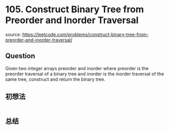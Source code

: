 # 105. Construct Binary Tree from Preorder and Inorder Traversal

source: <https://leetcode.com/problems/construct-binary-tree-from-preorder-and-inorder-traversal/>

## Question

Given two integer arrays preorder and inorder where preorder is the preorder traversal of a binary tree and inorder is the inorder traversal of the same tree, construct and return the binary tree.

## 初想法

```rs

```

## 总结

